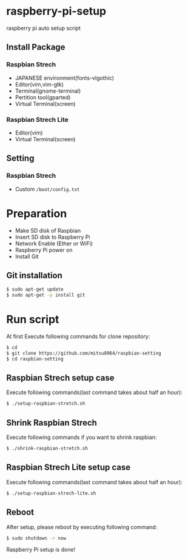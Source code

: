# raspberry-pi-setup
raspberry pi auto setup script

## Install Package
### Raspbian Strech
- JAPANESE environment(fonts-vlgothic)
- Editor(vim,vim-gtk)
- Terminal(gnome-terminal)
- Pertition tool(gparted)
- Virtual Terminal(screen)

### Raspbian Strech Lite
- Editor(vim)
- Virtual Terminal(screen)

## Setting
### Raspbian Strech
- Custom `/boot/config.txt`

# Preparation
- Make SD disk of Raspbian 
- Insert SD disk to Raspberry Pi
- Network Enable (Ether or WiFi)
- Raspberry Pi power on
- Install Git

## Git installation
```sh
$ sudo apt-get update
$ sudo apt-get -y install git
```

# Run script
At first Execute following commands for clone repository:
```sh
$ cd
$ git clone https://github.com/mitsu8964/raspbian-setting
$ cd raspbian-setting
```


## Raspbian Strech setup case
Execute following commands(last command takes about half an hour):
```sh
$ ./setup-raspbian-stretch.sh
```

## Shrink Raspbian Strech
Execute following commands if you want to shrink raspbian:
```sh
$ ./shrink-raspbian-stretch.sh
```

## Raspbian Strech Lite setup case
Execute following commands(last command takes about half an hour):
```sh
$ ./setup-raspbian-strech-lite.sh
```
## Reboot
After setup, please reboot by executing following command:
```sh
$ sudo shutdown -r now
```

Raspberry Pi setup is done!
